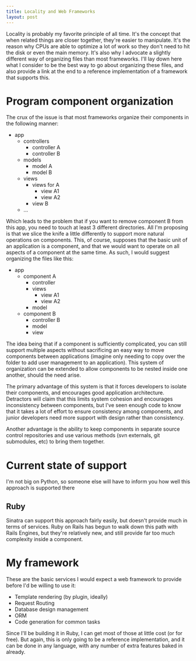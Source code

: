 ```yaml
---
title: Locality and Web Frameworks
layout: post
---
```

Locality is probably my favorite principle of all time. It's the concept that when related things are closer together, they're easier to manipulate. It's the reason why CPUs are able to optimize a lot of work so they don't need to hit the disk or even the main memory. It's also why I advocate a slightly different way of organizing files than most frameworks. I'll lay down here what I consider to be the best way to go about organizing these files, and also provide a link at the end to a reference implementation of a framework that supports this.

# Program component organization

The crux of the issue is that most frameworks organize their components in the following manner:

- app
  - controllers
    - controller A
    - controller B
  - models
    - model A
    - model B
  - views
    - views for A
      - view A1
      - view A2
    - view B
  - ...

Which leads to the problem that if you want to remove component B from this app, you need to touch at least 3 different directories. All I'm proposing is that we slice the knife a little differently to support more natural operations on components. This, of course, supposes that the basic unit of an application is a component, and that we would want to operate on all aspects of a component at the same time. As such, I would suggest organizing the files like this:

- app
  - component A
    - controller
    - views
      - view A1
      - view A2
    - model
  - component B
    - controller B
    - model
    - view

The idea being that if a component is sufficiently complicated, you can still support multiple aspects without sacrificing an easy way to move components between applications (imagine only needing to copy over the folder to add user management to an application). This system of organization can be extended to allow components to be nested inside one another, should the need arise.

The primary advantage of this system is that it forces developers to isolate their components, and encourages good application architecture. Detractors will claim that this limits system cohesion and encourages inconsistency between components, but I've seen enough code to know that it takes a lot of effort to ensure consistency among components, and junior developers need more support with design rather than consistency.

Another advantage is the ability to keep components in separate source control repositories and use various methods (svn externals, git submodules, etc) to bring them together.

# Current state of support

I'm not big on Python, so someone else will have to inform you how well this approach is supported there

## Ruby

Sinatra can support this approach fairly easily, but doesn't provide much in terms of services. Ruby on Rails has begun to walk down this path with Rails Engines, but they're relatively new, and still provide far too much complexity inside a component.

# My framework

These are the basic services I would expect a web framework to provide before I'd be willing to use it:

* Template rendering (by plugin, ideally)
* Request Routing
* Database design management
* ORM
* Code generation for common tasks

Since I'll be building it in Ruby, I can get most of those at little cost (or for free). But again, this is only going to be a reference implementation, and it can be done in any language, with any number of extra features baked in already.
